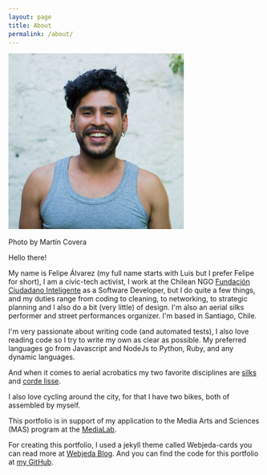 ```yaml
---
layout: page
title: About
permalink: /about/
---
```

<div class="thumbnail with-caption"> 
	<img src='/images/felipee.jpg'>
	<p>Photo by Martín Covera</p>
</div>

Hello there!

My name is Felipe Álvarez (my full name starts with Luis but I prefer Felipe for short), I am a civic-tech activist, I work at the Chilean NGO [Fundación Ciudadano Inteligente](http://ciudadanointeligente.org/) as a Software Developer, but I do quite a few things, and my duties range from coding to cleaning, to networking, to strategic planning and I also do a bit (very little) of design. I'm also an aerial silks performer and street performances organizer. I'm based in Santiago, Chile.

I'm very passionate about writing code (and automated tests), I also love reading code so I try to write my own as clear as possible. My preferred languages go from Javascript and NodeJs to Python, Ruby, and any dynamic languages.

And when it comes to aerial acrobatics my two favorite disciplines are [silks](https://en.wikipedia.org/wiki/Aerial_silk) and [corde lisse](https://en.wikipedia.org/wiki/Corde_lisse).

I also love cycling around the city, for that I have two bikes, both of assembled by myself.

This portfolio is in support of my application to the Media Arts and Sciences (MAS) program at the [MediaLab](http://www.media.mit.edu/).

For creating this portfolio, I used a jekyll theme called Webjeda-cards you can read more at [Webjeda Blog](http://blog.webjeda.com). And you can find the code for this portfolio at [my GitHub](https://github.com/lfalvarez/portfolio).
